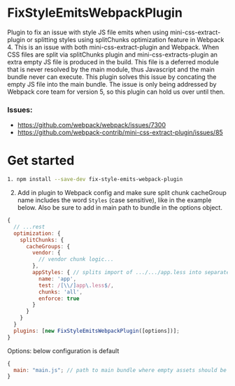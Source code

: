 # FixStyleEmitsWebpackPlugin

Plugin to fix an issue with style JS file emits when using mini-css-extract-plugin or splitting styles using splitChunks optimization feature in Webpack 4. This is an issue with both mini-css-extract-plugin and Webpack.
When CSS files are split via splitChunks plugin and mini-css-extracts-plugin an extra empty JS file is produced in the build. This file is a deferred module that is never resolved by the main module, thus Javascript and the main bundle never can execute. This plugin solves this issue by concating the empty JS file into the main bundle.
The issue is only being addressed by Webpack core team for version 5, so this plugin can hold us over until then.

### Issues:

- https://github.com/webpack/webpack/issues/7300
- https://github.com/webpack-contrib/mini-css-extract-plugin/issues/85

# Get started

```bash
1. npm install --save-dev fix-style-emits-webpack-plugin
```

2. Add in plugin to Webpack config and make sure split chunk cacheGroup name includes the word `Styles` (case sensitive), like in the example below. Also be sure to add in main path to bundle in the options object.

```js
{
  // ...rest
  optimization: {
    splitChunks: {
      cacheGroups: {
        vendor: {
          // vendor chunk logic...
        },
        appStyles: { // splits import of .../.../app.less into separate css file. Must use word `Styles` (case sensitive)
          name: 'app',
          test: /[\\/]app\.less$/,
          chunks: 'all',
          enforce: true
        }
      }
    }
  }
  plugins: [new FixStyleEmitsWebpackPlugin([options])];
}
```

Options:
below configuration is default
```js
{
  main: "main.js"; // path to main bundle where empty assets should be concated
}
```
